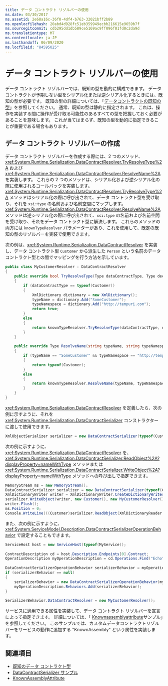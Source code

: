 ```yaml
---
title: データ コントラクト リゾルバーの使用
ms.date: 03/30/2017
ms.assetid: 2e68a16c-36f0-4df4-b763-32021bff2b89
ms.openlocfilehash: 20abd4d928fc51eb359949ecbb216615e9659b7f
ms.sourcegitcommit: cdb295dd1db589ce5169ac9ff096f01fd0c2da9d
ms.translationtype: MT
ms.contentlocale: ja-JP
ms.lasthandoff: 06/09/2020
ms.locfileid: "84595025"
---
```

# <a name="using-a-data-contract-resolver"></a>データ コントラクト リゾルバーの使用
データ コントラクト リゾルバーでは、既知の型を動的に構成できます。 データ コントラクトが予期しない型をシリアル化または逆シリアル化するときには、既知の型が必要です。 既知の型の詳細については、「[データコントラクトの既知の型](data-contract-known-types.md)」を参照してください。 通常、既知の型は静的に指定されます。 これは、操作を実装する間に操作が受け取る可能性のあるすべての型を把握しておく必要があることを意味します。 これが当てはまらず、既知の型を動的に指定できることが重要である場合もあります。  
  
## <a name="creating-a-data-contract-resolver"></a>データ コントラクト リゾルバーの作成  
 データ コントラクト リゾルバーを作成する際には、2 つのメソッド、<xref:System.Runtime.Serialization.DataContractResolver.TryResolveType%2A> および <xref:System.Runtime.Serialization.DataContractResolver.ResolveName%2A> を実装します。 これらの 2 つのメソッドは、シリアル化および逆シリアル化の際に使用されるコールバックを実装します。 <xref:System.Runtime.Serialization.DataContractResolver.TryResolveType%2A> メソッドはシリアル化の際に呼び出されて、データ コントラクト型を受け取り、それを `xsi:type` の名前および名前空間にマップします。 <xref:System.Runtime.Serialization.DataContractResolver.ResolveName%2A> メソッドは逆シリアル化の際に呼び出されて、`xsi:type` の名前および名前空間を受け取り、それをデータ コントラクト型に解決します。 これらのメソッドの両方には `knownTypeResolver` パラメーターがあり、これを使用して、既定の既知の型のリゾルバーを実装で使用できます。  
  
 次の例は、<xref:System.Runtime.Serialization.DataContractResolver> を実装し、データ コントラクト型 `Customer` から派生した `Person` という名前のデータ コントラクト型との間でマッピングを行う方法を示しています。  
  
```csharp  
public class MyCustomerResolver : DataContractResolver  
{  
    public override bool TryResolveType(Type dataContractType, Type declaredType, DataContractResolver knownTypeResolver, out XmlDictionaryString typeName, out XmlDictionaryString typeNamespace)  
    {  
        if (dataContractType == typeof(Customer))  
        {  
            XmlDictionary dictionary = new XmlDictionary();  
            typeName = dictionary.Add("SomeCustomer");  
            typeNamespace = dictionary.Add("http://tempuri.com");  
            return true;  
        }  
        else  
        {  
            return knownTypeResolver.TryResolveType(dataContractType, declaredType, null, out typeName, out typeNamespace);  
        }  
    }  
  
    public override Type ResolveName(string typeName, string typeNamespace, DataContractResolver knownTypeResolver)  
    {  
        if (typeName == "SomeCustomer" && typeNamespace == "http://tempuri.com")  
        {  
            return typeof(Customer);  
        }  
        else  
        {  
            return knownTypeResolver.ResolveName(typeName, typeNamespace, null);  
        }  
    }  
}  
```  
  
 <xref:System.Runtime.Serialization.DataContractResolver> を定義したら、次の例に示すように、それを <xref:System.Runtime.Serialization.DataContractSerializer> コンストラクターに渡して使用できます。  
  
```csharp
XmlObjectSerializer serializer = new DataContractSerializer(typeof(Customer), null, Int32.MaxValue, false, false, null, new MyCustomerResolver());  
```  
  
 次の例に示すように、<xref:System.Runtime.Serialization.DataContractResolver> を、<xref:System.Runtime.Serialization.DataContractSerializer.ReadObject%2A?displayProperty=nameWithType> メソッドまたは <xref:System.Runtime.Serialization.DataContractSerializer.WriteObject%2A?displayProperty=nameWithType> メソッドへの呼び出しで指定できます。  
  
```csharp
MemoryStream ms = new MemoryStream();  
DataContractSerializer serializer = new DataContractSerializer(typeof(Customer));  
XmlDictionaryWriter writer = XmlDictionaryWriter.CreateDictionaryWriter(XmlWriter.Create(ms));  
serializer.WriteObject(writer, new Customer(), new MyCustomerResolver());  
writer.Flush();  
ms.Position = 0;  
Console.WriteLine(((Customer)serializer.ReadObject(XmlDictionaryReader.CreateDictionaryReader(XmlReader.Create(ms)), false, new MyCustomerResolver()));  
```  
  
 また、次の例に示すように、<xref:System.ServiceModel.Description.DataContractSerializerOperationBehavior> で設定することもできます。  
  
```csharp
ServiceHost host = new ServiceHost(typeof(MyService));  
  
ContractDescription cd = host.Description.Endpoints[0].Contract;  
OperationDescription myOperationDescription = cd.Operations.Find("Echo");  
  
DataContractSerializerOperationBehavior serializerBehavior = myOperationDescription.Behaviors.Find<DataContractSerializerOperationBehavior>();  
if (serializerBehavior == null)  
{  
    serializerBehavior = new DataContractSerializerOperationBehavior(myOperationDescription);  
    myOperationDescription.Behaviors.Add(serializerBehavior);  
}  
  
SerializerBehavior.DataContractResolver = new MyCustomerResolver();  
```  
  
 サービスに適用できる属性を実装して、データ コントラクト リゾルバーを宣言によって指定できます。  詳細については、「 [Knownassemblyattribute](../samples/knownassemblyattribute.md)サンプル」を参照してください。 このサンプルでは、カスタムデータコントラクトリゾルバーをサービスの動作に追加する "KnownAssembly" という属性を実装します。  
  
## <a name="see-also"></a>関連項目

- [既知のデータ コントラクト型](data-contract-known-types.md)
- [DataContractSerializer サンプル](../samples/datacontractserializer-sample.md)
- [KnownAssemblyAttribute](../samples/knownassemblyattribute.md)
